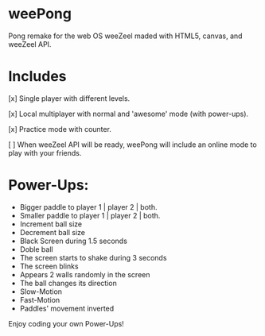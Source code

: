 weePong
=======

Pong remake for the web OS weeZeel maded with HTML5, canvas, and weeZeel API.


Includes
=========

[x] Single player with different levels.

[x] Local multiplayer with normal and 'awesome' mode (with power-ups).

[x] Practice mode with counter.

[ ] When weeZeel API will be ready, weePong will include an online mode to play with your friends.

Power-Ups:
==========

- Bigger paddle to player 1 | player 2 | both.
- Smaller paddle to player 1 | player 2 | both.
- Increment ball size
- Decrement ball size
- Black Screen during 1.5 seconds
- Doble ball
- The screen starts to shake during 3 seconds
- The screen blinks
- Appears 2 walls randomly in the screen
- The ball changes its direction
- Slow-Motion
- Fast-Motion
- Paddles' movement inverted

Enjoy coding your own Power-Ups! 
